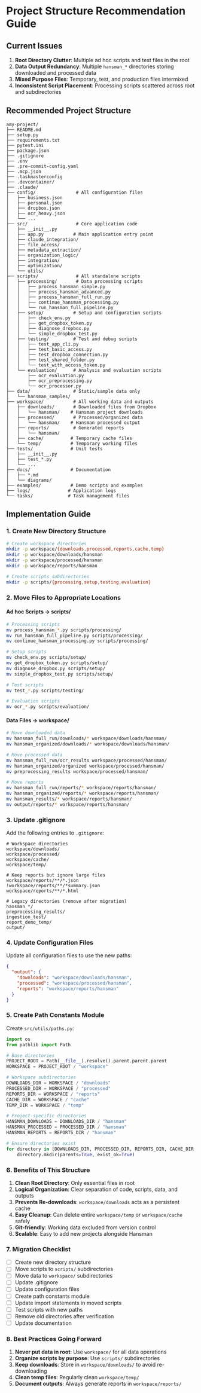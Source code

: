 # Project Structure Recommendation Guide

## Current Issues

1. **Root Directory Clutter**: Multiple ad hoc scripts and test files in the root
2. **Data Output Redundancy**: Multiple `hansman_*` directories storing downloaded and processed data
3. **Mixed Purpose Files**: Temporary, test, and production files intermixed
4. **Inconsistent Script Placement**: Processing scripts scattered across root and subdirectories

## Recommended Project Structure

```
amy-project/
├── README.md
├── setup.py
├── requirements.txt
├── pytest.ini
├── package.json
├── .gitignore
├── .env
├── .pre-commit-config.yaml
├── .mcp.json
├── .taskmasterconfig
├── .devcontainer/
├── .claude/
├── config/               # All configuration files
│   ├── business.json
│   ├── personal.json
│   ├── dropbox.json
│   ├── ocr_heavy.json
│   └── ...
├── src/                  # Core application code
│   ├── __init__.py
│   ├── app.py           # Main application entry point
│   ├── claude_integration/
│   ├── file_access/
│   ├── metadata_extraction/
│   ├── organization_logic/
│   ├── integration/
│   ├── optimization/
│   └── utils/
├── scripts/              # All standalone scripts
│   ├── processing/       # Data processing scripts
│   │   ├── process_hansman_simple.py
│   │   ├── process_hansman_advanced.py
│   │   ├── process_hansman_full_run.py
│   │   ├── continue_hansman_processing.py
│   │   └── run_hansman_full_pipeline.py
│   ├── setup/           # Setup and configuration scripts
│   │   ├── check_env.py
│   │   ├── get_dropbox_token.py
│   │   ├── diagnose_dropbox.py
│   │   └── simple_dropbox_test.py
│   ├── testing/         # Test and debug scripts
│   │   ├── test_app_cli.py
│   │   ├── test_basic_access.py
│   │   ├── test_dropbox_connection.py
│   │   ├── test_shared_folder.py
│   │   └── test_with_access_token.py
│   └── evaluation/      # Analysis and evaluation scripts
│       ├── ocr_evaluation.py
│       ├── ocr_preprocessing.py
│       └── ocr_processor.py
├── data/                # Static/sample data only
│   └── hansman_samples/
├── workspace/           # All working data and outputs
│   ├── downloads/       # Downloaded files from Dropbox
│   │   └── hansman/    # Hansman project downloads
│   ├── processed/       # Processed/organized data
│   │   └── hansman/    # Hansman processed output
│   ├── reports/         # Generated reports
│   │   └── hansman/
│   ├── cache/          # Temporary cache files
│   └── temp/           # Temporary working files
├── tests/              # Unit tests
│   ├── __init__.py
│   ├── test_*.py
│   └── ...
├── docs/               # Documentation
│   ├── *.md
│   └── diagrams/
├── examples/           # Demo scripts and examples
├── logs/              # Application logs
└── tasks/             # Task management files
```

## Implementation Guide

### 1. Create New Directory Structure

```bash
# Create workspace directories
mkdir -p workspace/{downloads,processed,reports,cache,temp}
mkdir -p workspace/downloads/hansman
mkdir -p workspace/processed/hansman
mkdir -p workspace/reports/hansman

# Create scripts subdirectories
mkdir -p scripts/{processing,setup,testing,evaluation}
```

### 2. Move Files to Appropriate Locations

#### Ad hoc Scripts → scripts/
```bash
# Processing scripts
mv process_hansman_*.py scripts/processing/
mv run_hansman_full_pipeline.py scripts/processing/
mv continue_hansman_processing.py scripts/processing/

# Setup scripts
mv check_env.py scripts/setup/
mv get_dropbox_token.py scripts/setup/
mv diagnose_dropbox.py scripts/setup/
mv simple_dropbox_test.py scripts/setup/

# Test scripts
mv test_*.py scripts/testing/

# Evaluation scripts
mv ocr_*.py scripts/evaluation/
```

#### Data Files → workspace/
```bash
# Move downloaded data
mv hansman_full_run/downloads/* workspace/downloads/hansman/
mv hansman_organized/downloads/* workspace/downloads/hansman/

# Move processed data
mv hansman_full_run/ocr_results workspace/processed/hansman/
mv hansman_organized/organized workspace/processed/hansman/
mv preprocessing_results workspace/processed/hansman/

# Move reports
mv hansman_full_run/reports/* workspace/reports/hansman/
mv hansman_organized/reports/* workspace/reports/hansman/
mv hansman_results/* workspace/reports/hansman/
mv output/reports/* workspace/reports/hansman/
```

### 3. Update .gitignore

Add the following entries to `.gitignore`:

```gitignore
# Workspace directories
workspace/downloads/
workspace/processed/
workspace/cache/
workspace/temp/

# Keep reports but ignore large files
workspace/reports/**/*.json
!workspace/reports/**/*summary.json
workspace/reports/**/*.html

# Legacy directories (remove after migration)
hansman_*/
preprocessing_results/
ingestion_test/
report_demo_temp/
output/
```

### 4. Update Configuration Files

Update all configuration files to use the new paths:

```json
{
  "output": {
    "downloads": "workspace/downloads/hansman",
    "processed": "workspace/processed/hansman",
    "reports": "workspace/reports/hansman"
  }
}
```

### 5. Create Path Constants Module

Create `src/utils/paths.py`:

```python
import os
from pathlib import Path

# Base directories
PROJECT_ROOT = Path(__file__).resolve().parent.parent.parent
WORKSPACE = PROJECT_ROOT / "workspace"

# Workspace subdirectories
DOWNLOADS_DIR = WORKSPACE / "downloads"
PROCESSED_DIR = WORKSPACE / "processed"
REPORTS_DIR = WORKSPACE / "reports"
CACHE_DIR = WORKSPACE / "cache"
TEMP_DIR = WORKSPACE / "temp"

# Project-specific directories
HANSMAN_DOWNLOADS = DOWNLOADS_DIR / "hansman"
HANSMAN_PROCESSED = PROCESSED_DIR / "hansman"
HANSMAN_REPORTS = REPORTS_DIR / "hansman"

# Ensure directories exist
for directory in [DOWNLOADS_DIR, PROCESSED_DIR, REPORTS_DIR, CACHE_DIR, TEMP_DIR]:
    directory.mkdir(parents=True, exist_ok=True)
```

### 6. Benefits of This Structure

1. **Clean Root Directory**: Only essential files in root
2. **Logical Organization**: Clear separation of code, scripts, data, and outputs
3. **Prevents Re-downloads**: `workspace/downloads` acts as a persistent cache
4. **Easy Cleanup**: Can delete entire `workspace/temp` or `workspace/cache` safely
5. **Git-friendly**: Working data excluded from version control
6. **Scalable**: Easy to add new projects alongside Hansman

### 7. Migration Checklist

- [ ] Create new directory structure
- [ ] Move scripts to `scripts/` subdirectories
- [ ] Move data to `workspace/` subdirectories
- [ ] Update .gitignore
- [ ] Update configuration files
- [ ] Create path constants module
- [ ] Update import statements in moved scripts
- [ ] Test scripts with new paths
- [ ] Remove old directories after verification
- [ ] Update documentation

### 8. Best Practices Going Forward

1. **Never put data in root**: Use `workspace/` for all data operations
2. **Organize scripts by purpose**: Use `scripts/` subdirectories
3. **Keep downloads**: Store in `workspace/downloads/` to avoid re-downloading
4. **Clean temp files**: Regularly clean `workspace/temp/`
5. **Document outputs**: Always generate reports in `workspace/reports/`
